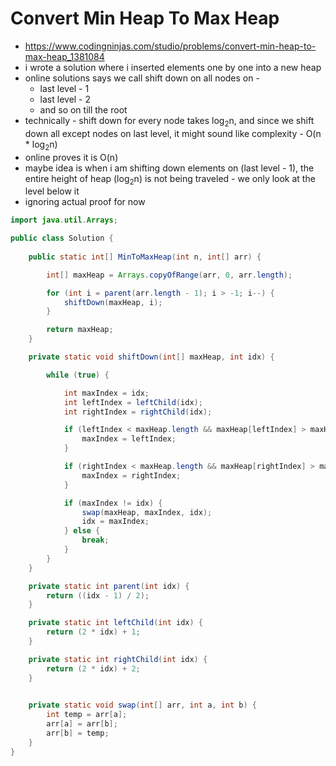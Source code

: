 # Convert Min Heap To Max Heap

- https://www.codingninjas.com/studio/problems/convert-min-heap-to-max-heap_1381084
- i wrote a solution where i inserted elements one by one into a new heap
- online solutions says we call shift down on all nodes on - 
  - last level - 1
  - last level - 2
  - and so on till the root
- technically - shift down for every node takes log<sub>2</sub>n, and since we shift down all except nodes on last level, it might sound like complexity - O(n * log<sub>2</sub>n)
- online proves it is O(n)
- maybe idea is when i am shifting down elements on (last level - 1), the entire height of heap (log<sub>2</sub>n) is not being traveled - we only look at the level below it
- ignoring actual proof for now

```java
import java.util.Arrays;

public class Solution {
    
    public static int[] MinToMaxHeap(int n, int[] arr) {

        int[] maxHeap = Arrays.copyOfRange(arr, 0, arr.length);

        for (int i = parent(arr.length - 1); i > -1; i--) {
            shiftDown(maxHeap, i);
        }

        return maxHeap;
    }

    private static void shiftDown(int[] maxHeap, int idx) {

        while (true) {

            int maxIndex = idx;
            int leftIndex = leftChild(idx);
            int rightIndex = rightChild(idx);

            if (leftIndex < maxHeap.length && maxHeap[leftIndex] > maxHeap[maxIndex]) {
                maxIndex = leftIndex;
            }

            if (rightIndex < maxHeap.length && maxHeap[rightIndex] > maxHeap[maxIndex]) {
                maxIndex = rightIndex;
            }

            if (maxIndex != idx) {
                swap(maxHeap, maxIndex, idx);
                idx = maxIndex;
            } else {
                break;
            }
        }
    }

    private static int parent(int idx) {
        return ((idx - 1) / 2);
    }

    private static int leftChild(int idx) {
        return (2 * idx) + 1;
    }

    private static int rightChild(int idx) {
        return (2 * idx) + 2;
    }

    
    private static void swap(int[] arr, int a, int b) {
        int temp = arr[a];
        arr[a] = arr[b];
        arr[b] = temp;
    }
}
```
